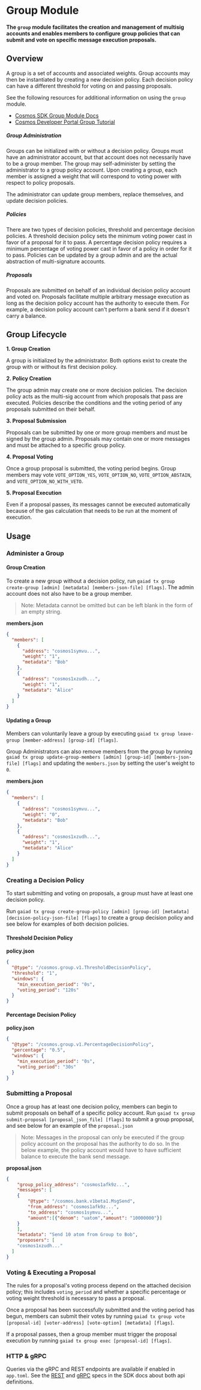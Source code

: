 # Group Module

**The `group` module facilitates the creation and management of multisig accounts and enables members to configure group policies that can submit and vote on specific message execution proposals.**

## Overview
A group is a set of accounts and associated weights. Group accounts may then be instantiated by creating a new decision policy. Each decision policy can have a different threshold for voting on and passing proposals.

See the following resources for additional information on using the `group` module.

- [Cosmos SDK Group Module Docs](https://docs.cosmos.network/v0.46/modules/group/)
- [Cosmos Developer Portal Group Tutorial](https://tutorials.cosmos.network/tutorials/understanding-group/)

##### Group Administration
Groups can be initialized with or without a decision policy. Groups must have an administrator account, but that account does not necessarily have to be a group member. The group may self-administer by setting the administrator to a group policy account. Upon creating a group, each member is assigned a weight that will correspond to voting power with respect to policy proposals.

The administrator can update group members, replace themselves, and update decision policies.

##### Policies
There are two types of decision policies, threshold and percentage decision policies. A threshold decision policy sets the minimum voting power cast in favor of a proposal for it to pass. A percentage decision policy requires a minimum percentage of voting power cast in favor of a policy in order for it to pass. Policies can be updated by a group admin and are the actual abstraction of multi-signature accounts.

##### Proposals
Proposals are submitted on behalf of an individual decision policy account and voted on. Proposals facilitate multiple arbitrary message execution as long as the decision policy account has the authority to execute them. For example, a decision policy account can't perform a bank send if it doesn't carry a balance.

## Group Lifecycle

**1. Group Creation**

A group is initialized by the administrator. Both options exist to create the group with or without its first decision policy.

**2. Policy Creation**

The group admin may create one or more decision policies. The decision policy acts as the multi-sig account from which proposals that pass are executed. Policies describe the conditions and the voting period of any proposals submitted on their behalf.

**3. Proposal Submission**

Proposals can be submitted by one or more group members and must be signed by the group admin. Proposals may contain one or more messages and must be attached to a specific group policy.

**4. Proposal Voting**

Once a group proposal is submitted, the voting period begins. Group members may vote `VOTE_OPTION_YES`, `VOTE_OPTION_NO`, `VOTE_OPTION_ABSTAIN`, and `VOTE_OPTION_NO_WITH_VETO`.

**5. Proposal Execution**

Even if a proposal passes, its messages cannot be executed automatically because of the gas calculation that needs to be run at the moment of execution.

## Usage

### Administer a Group

#### Group Creation
To create a new group without a decision policy, run `gaiad tx group create-group [admin] [metadata] [members-json-file] [flags]`. The admin account does not also have to be a group member.

> Note: Metadata cannot be omitted but can be left blank in the form of an empty string.

**members.json**
```json
{
  "members": [
    {
      "address": "cosmos1symvu...",
      "weight": "1",
      "metadata": "Bob"
    },
    {
      "address": "cosmos1xzudh...",
      "weight": "1",
      "metadata": "Alice"
    }
  ]
}
```
#### Updating a Group
Members can voluntarily leave a group by executing `gaiad tx group leave-group [member-address] [group-id] [flags]`.

Group Administrators can also remove members from the group by running `gaiad tx group update-group-members [admin] [group-id] [members-json-file] [flags]` and updating the `members.json` by setting the user's weight to `0`.

**members.json**
```json
{
  "members": [
    {
      "address": "cosmos1symvu...",
      "weight": "0",
      "metadata": "Bob"
    },
    {
      "address": "cosmos1xzudh...",
      "weight": "1",
      "metadata": "Alice"
    }
  ]
}
```

### Creating a Decision Policy
To start submitting and voting on proposals, a group must have at least one decision policy.

Run `gaiad tx group create-group-policy [admin] [group-id] [metadata] [decision-policy-json-file] [flags]` to create a group decision policy and see below for examples of both decision policies.

#### Threshold Decision Policy
**policy.json**
```json
{
  "@type": "/cosmos.group.v1.ThresholdDecisionPolicy",
  "threshold": "1",
  "windows": {
    "min_execution_period": "0s",
    "voting_period": "120s"
  }
}
```

#### Percentage Decision Policy
**policy.json**
```json
{
  "@type": "/cosmos.group.v1.PercentageDecisionPolicy",
  "percentage": "0.5",
  "windows": {
    "min_execution_period": "0s",
    "voting_period": "30s"
  }
}
```

### Submitting a Proposal
Once a group has at least one decision policy, members can begin to submit proposals on behalf of a specific policy account. Run `gaiad tx group submit-proposal [proposal_json_file] [flags]` to submit a group proposal, and see below for an example of the `proposal.json`

> Note: Messages in the proposal can only be executed if the group policy account on the proposal has the authority to do so. In the below example, the policy account would have to have sufficient balance to execute the bank send message.

**proposal.json**
```json
{
	"group_policy_address": "cosmos1afk9z...",
	"messages": [
  	{
  		"@type": "/cosmos.bank.v1beta1.MsgSend",
  		"from_address": "cosmos1afk9z...",
  		"to_address": "cosmos1symvu...",
  		"amount":[{"denom": "uatom","amount": "10000000"}]
  	}
	],
	"metadata": "Send 10 atom from Group to Bob",
	"proposers": [
    "cosmos1xzudh..."
  ]
}
```

### Voting & Executing a Proposal
The rules for a proposal's voting process depend on the attached decision policy; this includes `voting_period` and whether a specific percentage or voting weight threshold is necessary to pass a proposal.

Once a proposal has been successfully submitted and the voting period has begun, members can submit their votes by running `gaiad tx group vote [proposal-id] [voter-address] [vote-option] [metadata] [flags]`.

If a proposal passes, then a group member must trigger the proposal execution by running `gaiad tx group exec [proposal-id] [flags]`.

### HTTP & gRPC
Queries via the gRPC and REST endpoints are available if enabled in `app.toml`. See the [REST](https://docs.cosmos.network/v0.46/modules/group/05_client.html#rest) and [gRPC](https://docs.cosmos.network/v0.46/modules/group/05_client.html#grpc) specs in the SDK docs about both api definitions.
